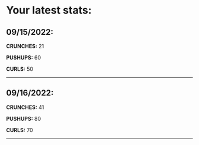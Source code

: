 # Your latest stats:

## 09/15/2022:
**CRUNCHES:** 21

**PUSHUPS:** 60

**CURLS:** 50

---------

## 09/16/2022:
**CRUNCHES:** 41

**PUSHUPS:** 80

**CURLS:** 70

---------
